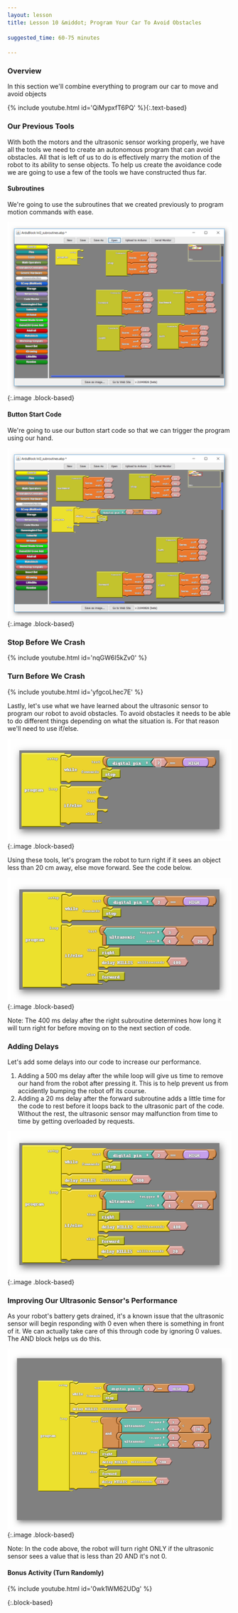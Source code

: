```yaml
---
layout: lesson
title: Lesson 10 &middot; Program Your Car To Avoid Obstacles

suggested_time: 60-75 minutes  

---
```


### Overview

In this section we'll combine everything to program our car to move and avoid objects

{% include youtube.html id='QiMypxfT6PQ' %}{:.text-based}

<div markdown="1">

### Our Previous Tools

With both the motors and the ultrasonic sensor working properly, we have all the tools we need to create an autonomous program that can avoid obstacles.  All that is left of us to do is effectively marry the motion of the robot to its ability to sense objects.  To help us create the avoidance code we are going to use a few of the tools we have constructed thus far. 

#### Subroutines

We're going to use the subroutines that we created previously to program motion commands with ease.

![fig 15.1](fig-15_1.png){:.image .block-based}

#### Button Start Code

We're going to use our button start code so that we can trigger the program using our hand.

![fig 15.2](fig-15_2.png){:.image .block-based}

### Stop Before We Crash

{% include youtube.html id='nqGW6I5kZv0' %}

### Turn Before We Crash

{% include youtube.html id='yfgcoLhec7E' %}

Lastly, let's use what we have learned about the ultrasonic sensor to program our robot to avoid obstacles.  To avoid obstacles it needs to be able to do different things depending on what the situation is.  For that reason we'll need to use if/else.

![fig 15.3](fig-15_3.png){:.image .block-based}

Using these tools, let's program the robot to turn right if it sees an object less than 20 cm away, else move forward.   See the code below.

![fig 15.5](fig-15_5.png){:.image .block-based}

Note: The 400 ms delay after the right subroutine determines how long it will turn right for before moving on to the next section of code.  



### Adding Delays 

Let's add some delays into our code to increase our performance.

1. Adding a 500 ms delay after the while loop will give us time to remove our hand from the robot after pressing it.  This is to help prevent us from accidently bumping the robot off its course.
2. Adding a 20 ms delay after the forward subroutine adds a little time for the code to rest before it loops back to the ultrasonic part of the code.  Without the rest, the ultrasonic sensor may malfunction from time to time by getting overloaded by requests.

![fig 15.6](fig-15_6.png){:.image .block-based}

### Improving Our Ultrasonic Sensor's Performance 

As your robot's battery gets drained, it's a known issue that the ultrasonic sensor will begin responding with 0 even when there is something in front of it.  We can actually take care of this through code by ignoring 0 values.  The AND block helps us do this.

![fig 15.8](fig-15_8.png){:.image .block-based}

Note: In the code above, the robot will turn right ONLY if the ultrasonic sensor sees a value that is less than 20 AND it's not 0.  

#### Bonus Activity (Turn Randomly)

{% include youtube.html id='0wk1WM62UDg' %}

</div>{:.block-based}